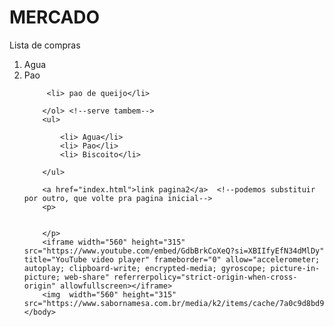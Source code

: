 <!DOCTYPE html>
<html lang="pt-BR">
    <head>
        <meta charset="UTF-8">
        <title>Minha Primeira Página</title>
    </head>
    <body>
        <h1>MERCADO</h1>
        <p> Lista de compras</p>
        <ol>
         <li>Agua</li>
         <li> Pao</li>

         <li> pao de queijo</li>
         
        </ol> <!--serve tambem-->
        <ul>

            <li> Agua</li>
            <li> Pao</li>
            <li> Biscoito</li>

        </ul>

        <a href="index.html">link pagina2</a>  <!--podemos substituir por outro, que volte pra pagina inicial-->
        <p>


        </p>      
        <iframe width="560" height="315" src="https://www.youtube.com/embed/GdbBrkCoXeQ?si=XBIIfyEfN34dMlDy" title="YouTube video player" frameborder="0" allow="accelerometer; autoplay; clipboard-write; encrypted-media; gyroscope; picture-in-picture; web-share" referrerpolicy="strict-origin-when-cross-origin" allowfullscreen></iframe>
        <img  width="560" height="315" src="https://www.sabornamesa.com.br/media/k2/items/cache/7a0c9d8bd9eadf879f0011817e8c2396_XL.jpg">
    </body>
</html>

